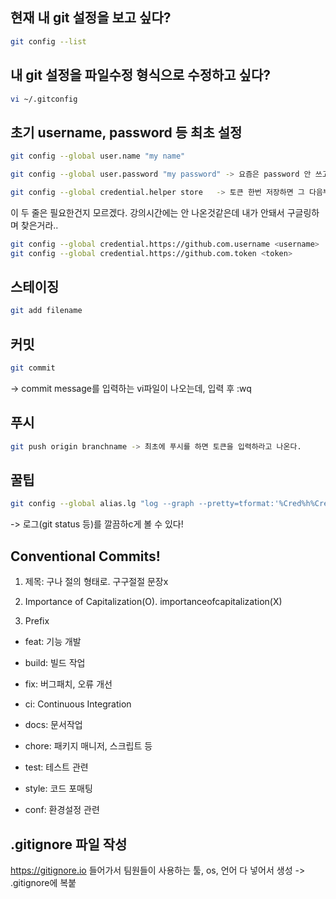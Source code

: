 ## 현재 내 git 설정을 보고 싶다?
```bash
git config --list
```


## 내 git 설정을 파일수정 형식으로 수정하고 싶다?
```bash
vi ~/.gitconfig
```


## 초기 username, password 등 최초 설정
```bash
git config --global user.name "my name"

git config --global user.password "my password" -> 요즘은 password 안 쓰고 토큰만 쓰도록 바뀌었다는데..흠 

git config --global credential.helper store   -> 토큰 한번 저장하면 그 다음부터는 안 묻도록
```

이 두 줄은 필요한건지 모르겠다. 강의시간에는 안 나온것같은데 내가 안돼서 구글링하며 찾은거라..
```bash
git config --global credential.https://github.com.username <username>
git config --global credential.https://github.com.token <token>
```


## 스테이징
```bash
git add filename
```


## 커밋
```bash
git commit
```
-> commit message를 입력하는 vi파일이 나오는데, 입력 후 :wq



## 푸시
```bash
git push origin branchname -> 최초에 푸시를 하면 토큰을 입력하라고 나온다.
```


## 꿀팁
```bash
git config --global alias.lg "log --graph --pretty=tformat:'%Cred%h%Creset -%C(yellow)%d%Creset %s %Cgreen(%cr) %C(bold blue)<%an>%Creset' --abbrev-commit --decorate=full"
```
-> 로그(git status 등)를 깔끔하c게 볼 수 있다!




## Conventional Commits!
1. 제목: 구나 절의 형태로. 구구절절 문장x

2. Importance of Capitalization(O). importanceofcapitalization(X)

3. Prefix

- feat: 기능 개발

- build: 빌드 작업

- fix: 버그패치, 오류 개선

- ci: Continuous Integration

- docs: 문서작업

- chore: 패키지 매니저, 스크립트 등

- test: 테스트 관련

- style: 코드 포매팅

- conf: 환경설정 관련




## .gitignore 파일 작성
https://gitignore.io 들어가서 팀원들이 사용하는 툴, os, 언어 다 넣어서 생성 -> .gitignore에 복붙
